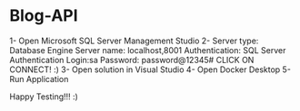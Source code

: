 # Blog-API

1- Open Microsoft SQL Server Management Studio
2- Server type: Database Engine
   Server name: localhost,8001
   Authentication: SQL Server Authentication
   Login:sa
   Password: password@12345#
   CLICK ON CONNECT! :)
3- Open solution in Visual Studio
4- Open Docker Desktop
5- Run Application

Happy Testing!!! :)
